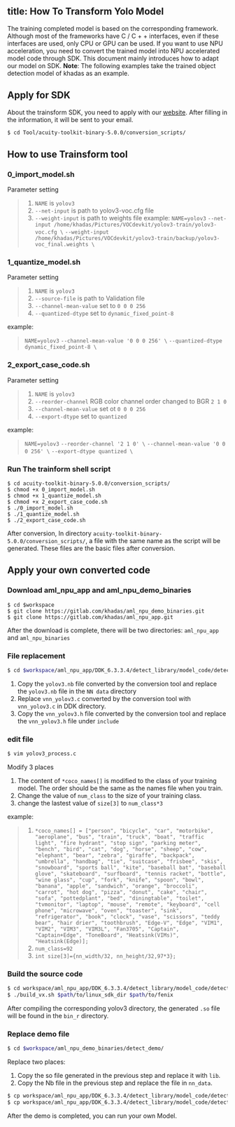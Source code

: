 title: How To Transform Yolo Model
---

The training completed model is based on the corresponding framework. Although most of the frameworks have C / C + + interfaces, even if these interfaces are used, only CPU or GPU can be used. If you want to use NPU acceleration, you need to convert the trained model into NPU accelerated model code through SDK. This document mainly introduces how to adapt our model on SDK.
**Note**: The following examples take the trained object detection model of khadas as an example.

## Apply for SDK
About the trainsform SDK, you need to apply with our [website](https://www.khadas.com/npu-toolkit-vim3). After filling in the information, it will be sent to your email.
```bash
$ cd Tool/acuity-toolkit-binary-5.0.0/conversion_scripts/
```


## How to use Trainsform tool

### 0_import_model.sh

Parameter setting
> 1. `NAME` is `yolov3`
> 2. `--net-input` is path to yolov3-voc.cfg file
> 3. `--weight-input` is path to weights file
example:
> `NAME=yolov3`
> `--net-input /home/khadas/Pictures/VOCdevkit/yolov3-train/yolov3-voc.cfg \`
> `--weight-input /home/khadas/Pictures/VOCdevkit/yolov3-train/backup/yolov3-voc_final.weights \`

### 1_quantize_model.sh

Parameter setting
> 1. `NAME` is `yolov3`
> 2. `--source-file` is path to Validation file
> 3. `--channel-mean-value` set to `0 0 0 256`
> 4. `--quantized-dtype` set to `dynamic_fixed_point-8`

example:
> `NAME=yolov3`
> `--channel-mean-value '0 0 0 256' \`
> `--quantized-dtype dynamic_fixed_point-8 \`

### 2_export_case_code.sh

Parameter setting
> 1. `NAME` is `yolov3`
> 2. `--reorder-channel` RGB color channel order changed to BGR `2 1 0`
> 3. `--channel-mean-value` set ot `0 0 0 256`
> 4. `--export-dtype` set to `quantized`

example:
> `NAME=yolov3`
> `--reorder-channel '2 1 0' \`
> `--channel-mean-value '0 0 0 256' \`
> `--export-dtype quantized \`

### Run The trainform shell script
```
$ cd acuity-toolkit-binary-5.0.0/conversion_scripts/
$ chmod +x 0_import_model.sh
$ chmod +x 1_quantize_model.sh
$ chmod +x 2_export_case_code.sh
$ ./0_import_model.sh
$ ./1_quantize_model.sh
$ ./2_export_case_code.sh
```
After conversion, In directory `acuity-toolkit-binary-5.0.0/conversion_scripts/`, a file with the same name as the script will be generated. These files are the basic files after conversion.


## Apply your own converted code

### Download aml_npu_app and aml_npu_demo_binaries
```
$ cd $workspace
$ git clone https://gitlab.com/khadas/aml_npu_demo_binaries.git
$ git clone https://gitlab.com/khadas/aml_npu_app.git
```
After the download is complete, there will be two directories: `aml_npu_app` and `aml_npu_binaries`


### File replacement

```bash
$ cd $workspace/aml_npu_app/DDK_6.3.3.4/detect_library/model_code/detect_yolo_v3/
```
1. Copy the `yolov3.nb` file converted by the conversion tool and replace the `yolov3.nb` file in the `NN data` directory
2. Replace `vnn_yolov3.c` converted by the conversion tool with `vnn_yolov3.c` in DDK directory.
3. Copy the `vnn_yolov3.h` file converted by the conversion tool and replace the `vnn_yolov3.h` file under `include`


### edit file
```bash
$ vim yolov3_process.c
```
Modify 3 places
1. The content of `*coco_names[]` is modified to the class of your training model. The order should be the same as the names file when you train.
2. Change the value of `num_class` to the size of your training class.
3. change the lastest value of `size[3]` to `num_class*3`

example:
> 1. `*coco_names[] = ["person", "bicycle", "car", "motorbike", "aeroplane", "bus", "train", "truck", "boat", "traffic light", "fire hydrant", "stop sign", "parking meter", "bench", "bird", "cat", "dog", "horse", "sheep", "cow", "elephant", "bear", "zebra", "giraffe", "backpack", "umbrella", "handbag", "tie", "suitcase", "frisbee", "skis", "snowboard", "sports ball", "kite", "baseball bat", "baseball glove", "skateboard", "surfboard", "tennis racket", "bottle", "wine glass", "cup", "fork", "knife", "spoon", "bowl", "banana", "apple", "sandwich", "orange", "broccoli", "carrot", "hot dog", "pizza", "donut", "cake", "chair", "sofa", "pottedplant", "bed", "diningtable", "toilet", "tvmonitor", "laptop", "mouse", "remote", "keyboard", "cell phone", "microwave", "oven", "toaster", "sink", "refrigerator", "book", "clock", "vase", "scissors", "teddy bear", "hair drier", "toothbrush", "Edge-V", "Edge", "VIM1", "VIM2", "VIM3", "VIM3L", "Fan3705", "Captain", "Captain+Edge", "ToneBoard", "Heatsink(VIMs)", "Heatsink(Edge)];`
> 2. `num_class=92`
> 3. `int size[3]={nn_width/32, nn_height/32,97*3};`


### Build the source code
```bash
$ cd workspace/aml_npu_app/DDK_6.3.3.4/detect_library/model_code/detect_yolo_v3/
$ ./build_vx.sh $path/to/linux_sdk_dir $path/to/fenix
```
After compiling the corresponding yolov3 directory, the generated `.so` file will be found in the `bin_r` directory.

### Replace demo file

```bash
$ cd $workspace/aml_npu_demo_binaries/detect_demo/
```
Replace two places:
1. Copy the so file generated in the previous step and replace it with `lib`.
2. Copy the Nb file in the previous step and replace the file in `nn_data`.
```bash
$ cp workspace/aml_npu_app/DDK_6.3.3.4/detect_library/model_code/detect_yolo_v3/bin_dir/libnn_yolo_v3.so $workspace/aml_npu_demo_binaries/detect_demo/lib/libnn_yolo_v3.so
$ cp workspace/aml_npu_app/DDK_6.3.3.4/detect_library/model_code/detect_yolo_v3/nn_data/yolov3_88.nb $workspace/aml_npu_demo_binaries/detect_demo/n_data/yolov3_88.nb
```


After the demo is completed, you can run your own Model.


